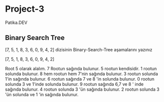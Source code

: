 # Project-3
 Patika.DEV

## Binary Search Tree

[7, 5, 1, 8, 3, 6, 0, 9, 4, 2] dizisinin Binary-Search-Tree aşamalarını yazınız

[7, 5, 1, 8, 3, 6, 0, 9, 4, 2]

Root 5 olarak alalım.
7 Rootun sağında bulunur.
5 rootun kendisidir.
1 rootun solunda bulunur.
8 hem rootun hem 7'nin sağında bulunur.
3 rootun solunda 1'in sağında bulunur.
6 rootun sağında 7 ve 8 'in solunda bulunur.
0 rootun solunda 3 ve 1'inde solunda bulunur.
9 rootun sağında 6,7 ve 8 ' inde sağında bulunur.
4 rootun solunda 3 'ün sağında bulunur.
2 rootun solunda 3 'ün solunda ve 1 'in sağında bulunur. 



